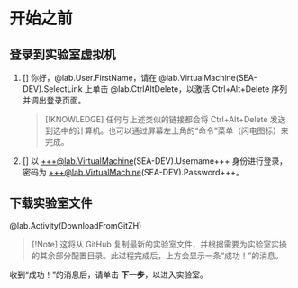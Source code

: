 # 开始之前

## 登录到实验室虚拟机


1. [] 你好，@lab.User.FirstName，请在 @lab.VirtualMachine(SEA-DEV).SelectLink 上单击 @lab.CtrlAltDelete，以激活 Ctrl+Alt+Delete 序列并调出登录页面。

    >[!KNOWLEDGE] 任何与上述类似的链接都会将 Ctrl+Alt+Delete 发送到选中的计算机。也可以通过屏幕左上角的“命令”菜单（闪电图标）来完成。

1. [] 以 +++@lab.VirtualMachine(SEA-DEV).Username+++ 身份进行登录，密码为 +++@lab.VirtualMachine(SEA-DEV).Password+++。

## 下载实验室文件

@lab.Activity(DownloadFromGitZH)

>[!Note] 这将从 GitHub 复制最新的实验室文件，并根据需要为实验室实操的其余部分配置目录。此过程完成后，上方会显示一条“成功！”的消息。

收到“成功！”的消息后，请单击 **下一步**，以进入实验室。